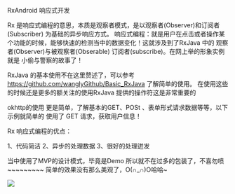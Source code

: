 RxAndroid 响应式开发


   Rx 是响应式编程的意思，本质是观察者模式，是以观察者(Observer)和订阅者(Subscriber)
   为基础的异步响应方式。
   响应式编程：就是用户在点击或者操作某个功能的时候，能够快速的检测当中的数据变化！这就涉及到了RxJava 中的 观察者(Observer)与被观察者(Obserable)
   订阅者(subscribe)。在网上举的形象实例就是 小偷与警察的故事了！

   RxJava 的基本使用不在这里赘述了，可以参考 https://github.com/wanglyGithub/Basic_RxJava 了解简单的使用。
   在使用这些的时候还是更多的额关注的使用RxJava 提供的操作符这是非常重要的

   okhttp的使用 更是简单，了解基本的GET、POSt 、表单形式请求数据等等，以下示例就简单的
   使用了 GET 请求，获取用户信息！

   

   Rx 响应式编程的优点：

   1、代码简洁
   2、异步的处理数据
   3、很好的处理迸发


   当中使用了MVP的设计模式，毕竟是Demo 所以就不在过多的包装了，不喜勿喷~~~~~~~~~
简单的效果没有那么美观了，O(∩_∩)O哈哈~

![](https://raw.githubusercontent.com/wanglyGithub/RxJava_Okhttp3/8561935ffc1a474658b1946abdcce92ae8e2dcbd/app/src/main/java/preview/test.gif)

